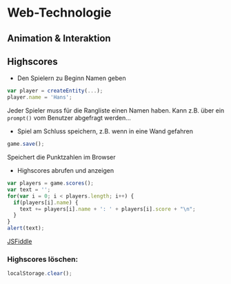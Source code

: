 # Web-Technologie

## Animation & Interaktion



## Highscores

* Den Spielern zu Beginn Namen geben

```js
var player = createEntity(...);
player.name = 'Hans';
```

Jeder Spieler muss für die Rangliste einen Namen haben. Kann z.B. über ein `prompt()` vom Benutzer abgefragt werden...


* Spiel am Schluss speichern, z.B. wenn in eine Wand gefahren

```js
game.save();
```

Speichert die Punktzahlen im Browser


* Highscores abrufen und anzeigen

```js
var players = game.scores();
var text = '';
for(var i = 0; i < players.length; i++) {
  if(players[i].name) {
    text += players[i].name + ': ' + players[i].score + "\n";
  }
}
alert(text);
```

[JSFiddle](http://jsfiddle.net/8t9x6cwn/)


### Highscores löschen:

```js
localStorage.clear();
```